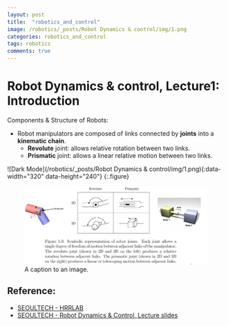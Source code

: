 ```yaml
---
layout: post
title:  "robotics_and_control"
image: /robotics/_posts/Robot Dynamics & control/img/1.png
categories: robotics_and_control
tags: robotics
comments: true
---
```


# Robot Dynamics & control, Lecture1: Introduction

Components & Structure of Robots:
-   Robot manipulators are composed of links connected by __joints__ into a __kinematic chain__.
    -   __Revolute__ joint: allows relative rotation between two links.
    -   __Prismatic__ joint: allows a linear relative motion between two links.

![Dark Mode](/robotics/_posts/Robot Dynamics & control/img/1.png){:data-width="320" data-height="240"}
{:.figure}

<figure>
  <img alt="An image with a caption" src="./img/1.png" class="lead" data-width="800" data-height="100" />
  <figcaption>A caption to an image.</figcaption>
</figure>


## Reference:
- [SEOULTECH - HRRLAB](http://hrrlab.com/)
- [SEOULTECH - Robot Dynamics & Control, Lecture slides](http://hrrlab.com/)